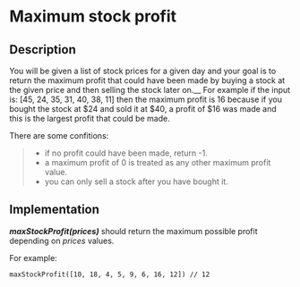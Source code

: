 # Maximum stock profit

## Description

You will be given a list of stock prices for a given day and your goal is to return the maximum profit that could have been made by buying a stock at the given price and then selling the stock later on.__ For example if the input is: [45, 24, 35, 31, 40, 38, 11] then the maximum profit is 16 because if you bought the stock at $24 and sold it at $40, a profit of $16 was made and this is the largest profit that could be made.

There are some confitions:
>   - if no profit could have been made, return -1.
>   - a maximum profit of 0 is treated as any other maximum profit value.
>   - you can only sell a stock after you have bought it.

## Implementation

**_maxStockProfit(prices)_** should return the maximum possible profit depending on _prices_ values.

For example:

```
maxStockProfit([10, 18, 4, 5, 9, 6, 16, 12]) // 12
```
